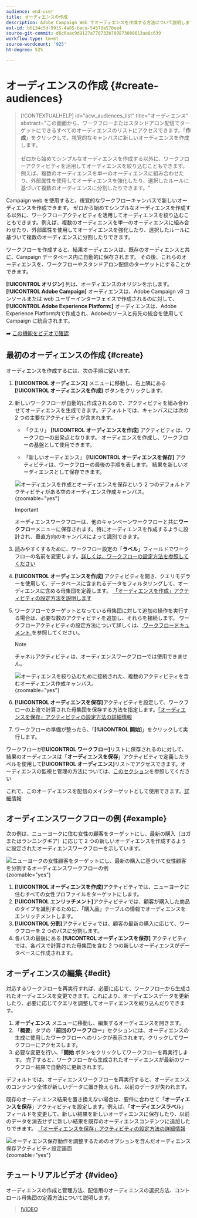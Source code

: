 ```yaml
---
audience: end-user
title: オーディエンスの作成
description: Adobe Campaign Web でオーディエンスを作成する方法について説明します
exl-id: b6134c5d-9915-4a85-baca-54578a570ee4
source-git-commit: d6c6aac9d9127a770732b709873008613ae8c639
workflow-type: tm+mt
source-wordcount: '925'
ht-degree: 52%

---
```


# オーディエンスの作成 {#create-audiences}

>[!CONTEXTUALHELP]
>id="acw_audiences_list"
>title="オーディエンス"
>abstract="この画面から、ワークフローまたはスタンドアロン配信でターゲットにできるすべてのオーディエンスのリストにアクセスできます。「**作成**」をクリックして、視覚的なキャンバスに新しいオーディエンスを作成します。<br/><br/>ゼロから始めてシンプルなオーディエンスを作成する以外に、ワークフローアクティビティを活用してオーディエンスを絞り込むこともできます。例えば、複数のオーディエンスを単一のオーディエンスに組み合わせたり、外部属性を使用してオーディエンスを強化したり、選択したルールに基づいて複数のオーディエンスに分割したりできます。"

<!--
[!CONTEXTUALHELP]
>id="acw_audiences_create_settings"
>title="Audience settings"
>abstract="Enter the name of the audience and additional options, then click the **Create Audience** button."-->

Campaign web を使用すると、視覚的なワークフローキャンバスで新しいオーディエンスを作成できます。 ゼロから始めてシンプルなオーディエンスを作成する以外に、ワークフローアクティビティを活用してオーディエンスを絞り込むこともできます。例えば、複数のオーディエンスを単一のオーディエンスに組み合わせたり、外部属性を使用してオーディエンスを強化したり、選択したルールに基づいて複数のオーディエンスに分割したりできます。

ワークフローを作成すると、結果オーディエンスは、既存のオーディエンスと共に、Campaign データベース内に自動的に保存されます。 その後、これらのオーディエンスを、ワークフローやスタンドアロン配信のターゲットにすることができます。

**[!UICONTROL オリジン]** 列は、オーディエンスのオリジンを示します。**[!UICONTROL Adobe Campaign]** オーディエンスは、Adobe Campaign v8 コンソールまたは web ユーザーインターフェイスで作成されるのに対して、**[!UICONTROL Adobe Experience Platform:]** オーディエンスは、Adobe Experience Platform内で作成され、Adobeのソースと宛先の統合を使用して Campaign に統合されます。

➡️ [この機能をビデオで確認](#video)

## 最初のオーディエンスの作成 {#create}

オーディエンスを作成するには、次の手順に従います。

1. **[!UICONTROL オーディエンス]** メニューに移動し、右上隅にある **[!UICONTROL オーディエンスを作成]** ボタンをクリックします。

1. 新しいワークフローが自動的に作成されるので、アクティビティを組み合わせてオーディエンスを生成できます。デフォルトでは、キャンバスには次の 2 つの主要なアクティビティが含まれます。

   * 「クエリ」 **[!UICONTROL オーディエンスを作成]** アクティビティは、ワークフローの出発点となります。 オーディエンスを作成し、ワークフローの基盤として使用できます。

   * 「新しいオーディエンス」 **[!UICONTROL オーディエンスを保存]** アクティビティは、ワークフローの最後の手順を表します。 結果を新しいオーディエンスとして保存できます。

   ![ オーディエンスを作成とオーディエンスを保存という 2 つのデフォルトアクティビティがある空のオーディエンス作成キャンバス。](assets/create-audience-blank.png){zoomable="yes"}

   >[!IMPORTANT]
   >
   >オーディエンスワークフローは、他のキャンペーンワークフローと共に&#x200B;**ワークフロー**&#x200B;メニューに保存されます。特にオーディエンスを作成するように設計され、垂直方向のキャンバスによって識別できます。

1. 読みやすくするために、ワークフロー設定の「**ラベル**」フィールドでワークフローの名前を変更します。[詳しくは、ワークフローの設定方法を参照してください](../workflows/workflow-settings.md)

1. **[!UICONTROL オーディエンスを作成]** アクティビティを開き、クエリモデラーを使用して、データベースに含まれるデータをフィルタリングして、オーディエンスに含める母集団を定義します。 [「オーディエンスを作成」アクティビティの設定方法を説明します](../workflows/activities/build-audience.md)

1. ワークフローでターゲットとなっている母集団に対して追加の操作を実行する場合は、必要な数のアクティビティを追加し、それらを接続します。 ワークフローアクティビティの設定方法について詳しくは、[ ワークフロードキュメント ](../workflows/activities/about-activities.md) を参照してください。

   >[!NOTE]
   >
   >チャネルアクティビティは、オーディエンスワークフローでは使用できません。

   ![ オーディエンスを絞り込むために接続された、複数のアクティビティを含むオーディエンス作成キャンバス。](assets/audience-creation-canvas.png){zoomable="yes"}

1. **[!UICONTROL オーディエンスを保存]**&#x200B;アクティビティを設定して、ワークフローの上流で計算された母集団を保存する方法を指定します。[「オーディエンスを保存」アクティビティの設定方法の詳細情報](../workflows/activities/save-audience.md)

1. ワークフローの準備が整ったら、「**[!UICONTROL 開始]**」をクリックして実行します。

ワークフローが&#x200B;**[!UICONTROL ワークフロー]**&#x200B;リストに保存されるのに対して、結果のオーディエンスは「**オーディエンスを保存**」アクティビティで定義したラベルを使用して&#x200B;**[!UICONTROL オーディエンス]**&#x200B;リストでアクセスできます。オーディエンスの監視と管理の方法については、[このセクション](manage-audience.md)を参照してください

これで、このオーディエンスを配信のメインターゲットとして使用できます。[詳細情報](add-audience.md)

## オーディエンスワークフローの例 {#example}

次の例は、ニューヨークに住む女性の顧客をターゲットにし、最新の購入（ヨガまたはランニングギア）に応じて 2 つの新しいオーディエンスを作成するように設定されたオーディエンスワークフローを示しています。

![ ニューヨークの女性顧客をターゲットにし、最新の購入に基づいて女性顧客を分割するオーディエンスワークフローの例 ](assets/audiences-example.png){zoomable="yes"}

1. **[!UICONTROL オーディエンスを作成]**&#x200B;アクティビティでは、ニューヨークに住むすべての女性プロファイルをターゲットにします。
1. **[!UICONTROL エンリッチメント]**&#x200B;アクティビティでは、顧客が購入した商品のタイプを識別するために、「購入品」テーブルの情報でオーディエンスをエンリッチメントします。
1. **[!UICONTROL 分割]**&#x200B;アクティビティでは、顧客の最新の購入に応じて、ワークフローを 2 つのパスに分割します。
1. 各パスの最後にある **[!UICONTROL オーディエンスを保存]** アクティビティでは、各パスで計算された母集団を含む 2 つの新しいオーディエンスがデータベースに作成されます。

## オーディエンスの編集 {#edit}

対応するワークフローを再実行すれば、必要に応じて、ワークフローから生成されたオーディエンスを変更できます。これにより、オーディエンスデータを更新したり、必要に応じてクエリを調整してオーディエンスを絞り込んだりできます。

1. **オーディエンス** メニューに移動し、編集するオーディエンスを開きます。
1. 「**概要**」タブの「**前回のワークフロー**」セクションには、オーディエンスの生成に使用したワークフローへのリンクが表示されます。クリックしてワークフローにアクセスします。
1. 必要な変更を行い、「**開始** ボタンをクリックしてワークフローを再実行します。 完了すると、ワークフローから生成されたオーディエンスが最新のワークフロー結果で自動的に更新されます。

デフォルトでは、オーディエンスワークフローを再実行すると、オーディエンスのコンテンツ全体が新しいデータに置き換えられ、以前のデータが失われます。

既存のオーディエンス結果を置き換えない場合は、要件に合わせて「**オーディエンスを保存**」アクティビティを設定します。例えば、「**オーディエンスラベル**」フィールドを変更して、新しい結果を新しいオーディエンスに保存したり、以前のデータを消去せずに新しい結果を既存のオーディエンスコンテンツに追加したりできます。 [「オーディエンスを保存」アクティビティの設定方法の詳細情報](../workflows/activities/save-audience.md)

![ オーディエンス保存動作を調整するためのオプションを含んだオーディエンス保存アクティビティ設定画面 ](assets/edit-audience-save.png){zoomable="yes"}

## チュートリアルビデオ {#video}

オーディエンスの作成と管理方法、配信用のオーディエンスの選択方法、コントロール母集団の定義方法について説明します。

>[!VIDEO](https://video.tv.adobe.com/v/3453203?quality=12&captions=jpn)